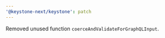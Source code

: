 ```yaml
---
'@keystone-next/keystone': patch
---
```


Removed unused function `coerceAndValidateForGraphQLInput`.
